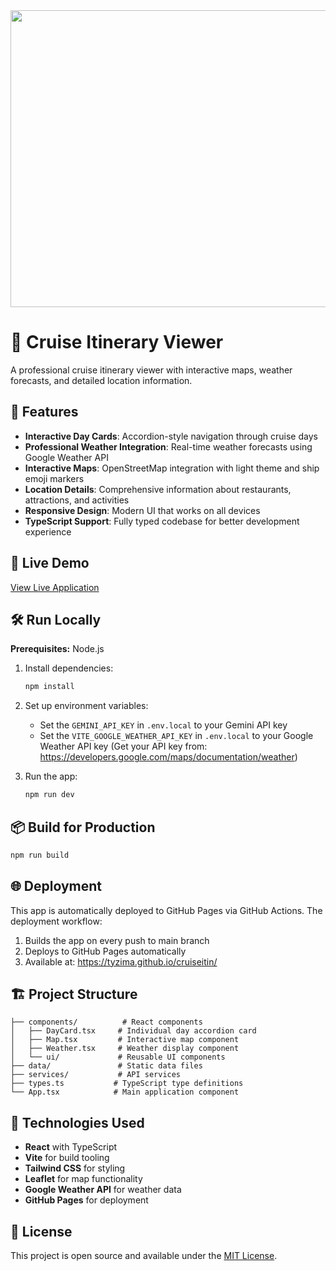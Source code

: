<div align="center">
<img width="1200" height="475" alt="GHBanner" src="https://github.com/user-attachments/assets/0aa67016-6eaf-458a-adb2-6e31a0763ed6" />
</div>

# 🚢 Cruise Itinerary Viewer

A professional cruise itinerary viewer with interactive maps, weather forecasts, and detailed location information.

## 🌟 Features

- **Interactive Day Cards**: Accordion-style navigation through cruise days
- **Professional Weather Integration**: Real-time weather forecasts using Google Weather API
- **Interactive Maps**: OpenStreetMap integration with light theme and ship emoji markers
- **Location Details**: Comprehensive information about restaurants, attractions, and activities
- **Responsive Design**: Modern UI that works on all devices
- **TypeScript Support**: Fully typed codebase for better development experience

## 🚀 Live Demo

[View Live Application](https://tyzima.github.io/cruiseitin/)

## 🛠️ Run Locally

**Prerequisites:** Node.js

1. Install dependencies:
   ```bash
   npm install
   ```

2. Set up environment variables:
   - Set the `GEMINI_API_KEY` in `.env.local` to your Gemini API key
   - Set the `VITE_GOOGLE_WEATHER_API_KEY` in `.env.local` to your Google Weather API key
     (Get your API key from: https://developers.google.com/maps/documentation/weather)

3. Run the app:
   ```bash
   npm run dev
   ```

## 📦 Build for Production

```bash
npm run build
```

## 🌐 Deployment

This app is automatically deployed to GitHub Pages via GitHub Actions. The deployment workflow:

1. Builds the app on every push to main branch
2. Deploys to GitHub Pages automatically
3. Available at: https://tyzima.github.io/cruiseitin/

## 🏗️ Project Structure

```
├── components/          # React components
│   ├── DayCard.tsx     # Individual day accordion card
│   ├── Map.tsx         # Interactive map component
│   ├── Weather.tsx     # Weather display component
│   └── ui/             # Reusable UI components
├── data/               # Static data files
├── services/           # API services
├── types.ts           # TypeScript type definitions
└── App.tsx            # Main application component
```

## 🔧 Technologies Used

- **React** with TypeScript
- **Vite** for build tooling
- **Tailwind CSS** for styling
- **Leaflet** for map functionality
- **Google Weather API** for weather data
- **GitHub Pages** for deployment

## 📄 License

This project is open source and available under the [MIT License](LICENSE).
